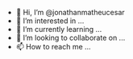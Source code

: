 - 👋 Hi, I’m @jonathanmatheucesar
- 👀 I’m interested in ...
- 🌱 I’m currently learning ...
- 💞️ I’m looking to collaborate on ...
- 📫 How to reach me ...

<!---
jonathanmatheucesar/jonathanmatheucesar is a ✨ special ✨ repository because its `README.md` (this file) appears on your GitHub profile.
You can click the Preview link to take a look at your changes.
--->
